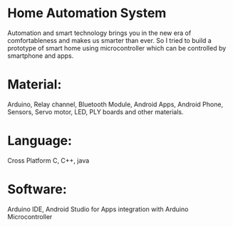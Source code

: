 # Home Automation System
Automation and smart technology brings you in the new era of comfortableness and makes us smarter than ever. So I tried to build a prototype of smart home using microcontroller which can be controlled by smartphone and apps.

# Material: 
Arduino, Relay channel, Bluetooth Module, Android Apps, Android Phone, Sensors, Servo motor, LED, PLY boards and other materials.
# Language: 
Cross Platform C, C++, java
# Software: 
Arduino IDE, Android Studio for Apps integration with Arduino Microcontroller
